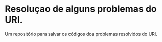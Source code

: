 # Resoluçao de alguns problemas do URI.

Um repositório para salvar os códigos dos problemas resolvidos do URI.
